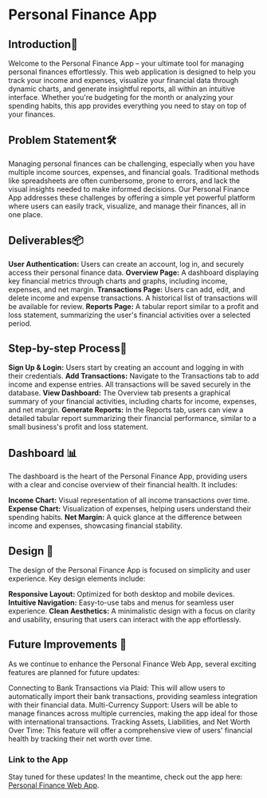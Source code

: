 # Personal Finance App

## Introduction👋

Welcome to the Personal Finance App – your ultimate tool for managing personal finances effortlessly. This web application is designed to help you track your income and expenses, visualize your financial data through dynamic charts, and generate insightful reports, all within an intuitive interface. Whether you're budgeting for the month or analyzing your spending habits, this app provides everything you need to stay on top of your finances.

## Problem Statement🛠️

Managing personal finances can be challenging, especially when you have multiple income sources, expenses, and financial goals. Traditional methods like spreadsheets are often cumbersome, prone to errors, and lack the visual insights needed to make informed decisions. Our Personal Finance App addresses these challenges by offering a simple yet powerful platform where users can easily track, visualize, and manage their finances, all in one place.

## Deliverables📦

**User Authentication:** Users can create an account, log in, and securely access their personal finance data.
**Overview Page:** A dashboard displaying key financial metrics through charts and graphs, including income, expenses, and net margin.
**Transactions Page:** Users can add, edit, and delete income and expense transactions. A historical list of transactions will be available for review.
**Reports Page:** A tabular report similar to a profit and loss statement, summarizing the user's financial activities over a selected period.

## Step-by-step Process📝

**Sign Up & Login:** Users start by creating an account and logging in with their credentials.
**Add Transactions:** Navigate to the Transactions tab to add income and expense entries. All transactions will be saved securely in the database.
**View Dashboard:** The Overview tab presents a graphical summary of your financial activities, including charts for income, expenses, and net margin.
**Generate Reports:** In the Reports tab, users can view a detailed tabular report summarizing their financial performance, similar to a small business's profit and loss statement.

## Dashboard 📊

The dashboard is the heart of the Personal Finance App, providing users with a clear and concise overview of their financial health. It includes:

**Income Chart:** Visual representation of all income transactions over time.
**Expense Chart:** Visualization of expenses, helping users understand their spending habits.
**Net Margin:** A quick glance at the difference between income and expenses, showcasing financial stability.

## Design 🎨

The design of the Personal Finance App is focused on simplicity and user experience. Key design elements include:

**Responsive Layout:** Optimized for both desktop and mobile devices.
**Intuitive Navigation:** Easy-to-use tabs and menus for seamless user experience.
**Clean Aesthetics:** A minimalistic design with a focus on clarity and usability, ensuring that users can interact with the app effortlessly.

## Future Improvements 🚀

As we continue to enhance the Personal Finance Web App, several exciting features are planned for future updates:

Connecting to Bank Transactions via Plaid: This will allow users to automatically import their bank transactions, providing seamless integration with their financial data.
Multi-Currency Support: Users will be able to manage finances across multiple currencies, making the app ideal for those with international transactions.
Tracking Assets, Liabilities, and Net Worth Over Time: This feature will offer a comprehensive view of users' financial health by tracking their net worth over time.

### Link to the App

Stay tuned for these updates! In the meantime, check out the app here: [Personal Finance Web App](https://zohaib8989.github.io/SAAS_PersonalFinance/).

